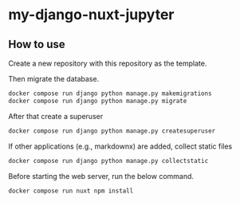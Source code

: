 # my-django-nuxt-jupyter

## How to use

Create a new repository with this repository as the template.

Then migrate the database.
```bash
docker compose run django python manage.py makemigrations
docker compose run django python manage.py migrate
```

After that create a superuser
```bash
docker compose run django python manage.py createsuperuser
```

If other applications (e.g., markdownx) are added, collect static files
```bash
docker compose run django python manage.py collectstatic
```

Before starting the web server, run the below command.
```bash
docker compose run nuxt npm install
```
